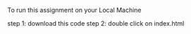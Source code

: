 To run this assignment on your Local Machine 

step 1: 
    download this code
step 2:
    double click on index.html